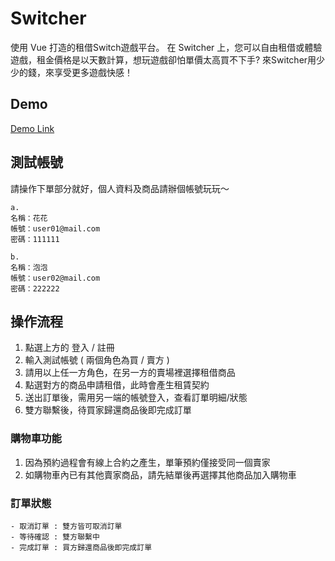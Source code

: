 # Switcher
<p>
使用 Vue 打造的租借Switch遊戲平台。 在 Switcher 上，您可以自由租借或體驗遊戲，租金價格是以天數計算，想玩遊戲卻怕單價太高買不下手? 來Switcher用少少的錢，來享受更多遊戲快感！
</p>


## Demo

<a href="http://switcher.rocket-coding.com/#/home">Demo Link</a>

## 測試帳號

請操作下單部分就好，個人資料及商品請辦個帳號玩玩～
```
a.
名稱：花花
帳號：user01@mail.com
密碼：111111

b.
名稱：泡泡
帳號：user02@mail.com
密碼：222222

```  

## 操作流程
1. 點選上方的 登入 / 註冊
2. 輸入測試帳號 ( 兩個角色為買 / 賣方 )
3. 請用以上任一方角色，在另一方的賣場裡選擇租借商品
4. 點選對方的商品申請租借，此時會產生租賃契約
5. 送出訂單後，需用另一端的帳號登入，查看訂單明細/狀態
6. 雙方聯繫後，待買家歸還商品後即完成訂單
### 購物車功能
1. 因為預約過程會有線上合約之產生，單筆預約僅接受同一個賣家
2. 如購物車內已有其他賣家商品，請先結單後再選擇其他商品加入購物車
### 訂單狀態
	- 取消訂單 : 雙方皆可取消訂單
    - 等待確認 : 雙方聯繫中
    - 完成訂單 : 買方歸還商品後即完成訂單

